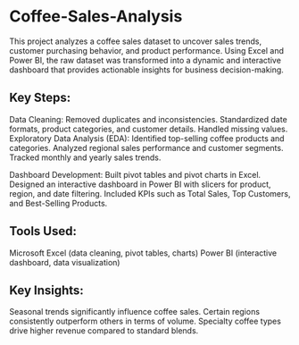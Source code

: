 # Coffee-Sales-Analysis
This project analyzes a coffee sales dataset to uncover sales trends, customer purchasing behavior, and product performance. Using Excel and Power BI, the raw dataset was transformed into a dynamic and interactive dashboard that provides actionable insights for business decision-making.

## Key Steps:
Data Cleaning: Removed duplicates and inconsistencies. Standardized date formats, product categories, and customer details. Handled missing values. Exploratory Data Analysis (EDA): Identified top-selling coffee products and categories. Analyzed regional sales performance and customer segments. Tracked monthly and yearly sales trends.

Dashboard Development: Built pivot tables and pivot charts in Excel. Designed an interactive dashboard in Power BI with slicers for product, region, and date filtering. Included KPIs such as Total Sales, Top Customers, and Best-Selling Products.

## Tools Used:
Microsoft Excel (data cleaning, pivot tables, charts) Power BI (interactive dashboard, data visualization)

## Key Insights:
Seasonal trends significantly influence coffee sales. Certain regions consistently outperform others in terms of volume. Specialty coffee types drive higher revenue compared to standard blends.
